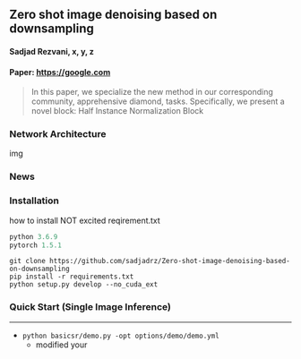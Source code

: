 Zero shot image denoising based on downsampling
---
#### Sadjad Rezvani, x, y, z
#### Paper: https://google.com
> In this paper, we specialize the new method in our corresponding community, apprehensive diamond, tasks. Specifically, we present a novel block: Half Instance Normalization Block
### Network Architecture
img

### News

### Installation
how to  install
NOT excited reqirement.txt 

```python
python 3.6.9
pytorch 1.5.1
```
```
git clone https://github.com/sadjadrz/Zero-shot-image-denoising-based-on-downsampling
pip install -r requirements.txt
python setup.py develop --no_cuda_ext
```

### Quick Start (Single Image Inference)
---
* ```python basicsr/demo.py -opt options/demo/demo.yml```
  * modified your 

